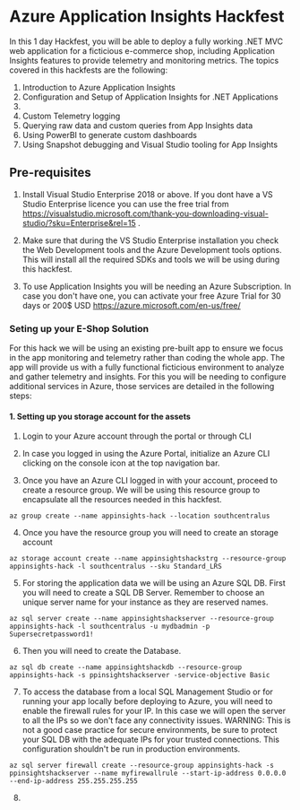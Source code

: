# Azure Application Insights Hackfest

In this 1 day Hackfest, you will be able to deploy a fully working .NET MVC web application for a ficticious e-commerce shop, including Application Insights features to provide telemetry and monitoring metrics. The topics covered in this hackfests are the following:

1. Introduction to Azure Application Insights
2. Configuration and Setup of Application Insights for .NET Applications
3.
4. Custom Telemetry logging
5. Querying raw data and custom queries from App Insights data
6. Using PowerBI to generate custom dashboards
7. Using Snapshot debugging and Visual Studio tooling for App Insights

## Pre-requisites

1. Install Visual Studio Enterprise 2018 or above. If you dont have a VS Studio Enterprise licence you can use the free trial from https://visualstudio.microsoft.com/thank-you-downloading-visual-studio/?sku=Enterprise&rel=15 . 

2. Make sure that during the VS Studio Enterprise installation you check the Web Development tools and the Azure Development tools options. This will install all the required SDKs and tools we will be using during this hackfest.

3. To use Application Insights you will be needing an Azure Subscription. In case you don't have one, you can activate your free Azure Trial for 30 days or 200$ USD https://azure.microsoft.com/en-us/free/

### Seting up your E-Shop Solution

For this hack we will be using an existing pre-built app to ensure we focus in the app monitoring and telemetry rather than coding the whole app. The app will provide us with a fully functional ficticious environment to analyze and gather telemetry and insights. For this you will be needing to configure additional services in Azure, those services are detailed in the following steps:

#### 1. Setting up you storage account for the assets

1. Login to your Azure account through the portal or through CLI

2. In case you logged in using the Azure Portal, initialize an Azure CLI clicking on the console icon at the top navigation bar.

3. Once you have an Azure CLI logged in with your account, proceed to create a resource group. We will be using this resource group to encapsulate all the resources needed in this hackfest.

```shell
az group create --name appinsights-hack --location southcentralus
```

4. Once you have the resource group you will need to create an storage account

```shell
az storage account create --name appinsightshackstrg --resource-group appinsights-hack -l southcentralus --sku Standard_LRS
```

5. For storing the application data we will be using an Azure SQL DB. First you will need to create a SQL DB Server. Remember to choose an unique server name  for your instance as they are reserved names.

```shell
az sql server create --name appinsightshackserver --resource-group appinsights-hack -l southcentralus -u mydbadmin -p Supersecretpassword1!
```

6. Then you will need to create the Database.

```shell
az sql db create --name appinsightshackdb --resource-group appinsights-hack -s ppinsightshackserver -service-objective Basic
```

7. To access the database from a local SQL Management Studio or for running your app locally before deploying to Azure, you will need to enable the firewall rules for your IP. In this case we will open the server to all the IPs so we don't face any connectivity issues. WARNING: This is not a good case practice for secure environments, be sure to protect your SQL DB with the adequate IPs for your trusted connections. This configuration shouldn't be run in production environments.

```shell
az sql server firewall create --resource-group appinsights-hack -s ppinsightshackserver --name myfirewallrule --start-ip-address 0.0.0.0 --end-ip-address 255.255.255.255
```

8. 

